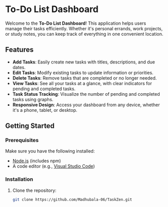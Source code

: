 # To-Do List Dashboard

Welcome to the **To-Do List Dashboard**! This application helps users manage their tasks efficiently. Whether it's personal errands, work projects, or study notes, you can keep track of everything in one convenient location.

## Features

- **Add Tasks**: Easily create new tasks with titles, descriptions, and due dates.
- **Edit Tasks**: Modify existing tasks to update information or priorities.
- **Delete Tasks**: Remove tasks that are completed or no longer needed.
- **View Tasks**: See all your tasks at a glance, with clear indicators for pending and completed tasks.
- **Task Status Tracking**: Visualize the number of pending and completed tasks using graphs.
- **Responsive Design**: Access your dashboard from any device, whether it's a phone, tablet, or desktop.

## Getting Started

### Prerequisites

Make sure you have the following installed:

- [Node.js](https://nodejs.org/en/) (includes npm)
- A code editor (e.g., [Visual Studio Code](https://code.visualstudio.com/))

### Installation

1. Clone the repository:

   ```bash
   git clone https://github.com/Madhubala-06/TaskZen.git


